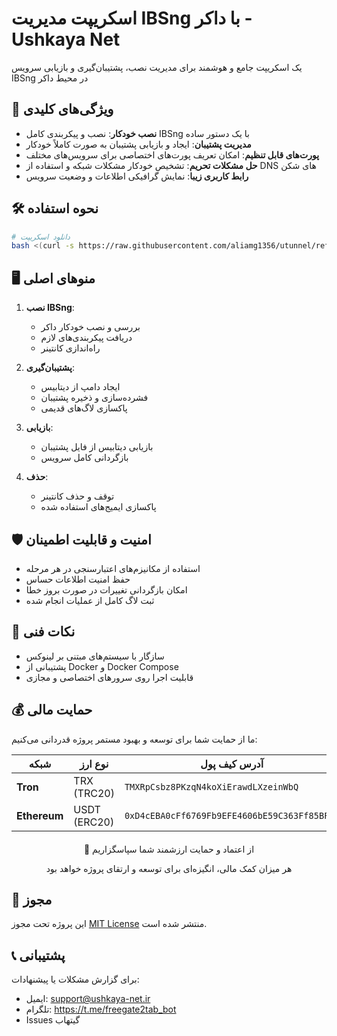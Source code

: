 # اسکریپت مدیریت IBSng با داکر - Ushkaya Net


یک اسکریپت جامع و هوشمند برای مدیریت نصب، پشتیبان‌گیری و بازیابی سرویس IBSng در محیط داکر

## 🌟 ویژگی‌های کلیدی

- **نصب خودکار**: نصب و پیکربندی کامل IBSng با یک دستور ساده
- **مدیریت پشتیبان**: ایجاد و بازیابی پشتیبان به صورت کاملاً خودکار
- **پورت‌های قابل تنظیم**: امکان تعریف پورت‌های اختصاصی برای سرویس‌های مختلف
- **حل مشکلات تحریم**: تشخیص خودکار مشکلات شبکه و استفاده از DNS های شکن
- **رابط کاربری زیبا**: نمایش گرافیکی اطلاعات و وضعیت سرویس

## 🛠️ نحوه استفاده

```bash
# دانلود اسکریپت
bash <(curl -s https://raw.githubusercontent.com/aliamg1356/utunnel/refs/heads/main/MonitorBotinstall.sh --ipv4)

```

## 🖥️ منوهای اصلی

1. **نصب IBSng**: 
   - بررسی و نصب خودکار داکر
   - دریافت پیکربندی‌های لازم
   - راه‌اندازی کانتینر

2. **پشتیبان‌گیری**: 
   - ایجاد دامپ از دیتابیس
   - فشرده‌سازی و ذخیره پشتیبان
   - پاکسازی لاگ‌های قدیمی

3. **بازیابی**: 
   - بازیابی دیتابیس از فایل پشتیبان
   - بازگردانی کامل سرویس

4. **حذف**: 
   - توقف و حذف کانتینر
   - پاکسازی ایمیج‌های استفاده شده

## 🛡️ امنیت و قابلیت اطمینان

- استفاده از مکانیزم‌های اعتبارسنجی در هر مرحله
- حفظ امنیت اطلاعات حساس
- امکان بازگردانی تغییرات در صورت بروز خطا
- ثبت لاگ کامل از عملیات انجام شده

## 📌 نکات فنی

- سازگار با سیستم‌های مبتنی بر لینوکس
- پشتیبانی از Docker و Docker Compose
- قابلیت اجرا روی سرورهای اختصاصی و مجازی

## 💰 حمایت مالی

ما از حمایت شما برای توسعه و بهبود مستمر پروژه قدردانی می‌کنیم:

<div align="center">

| شبکه         | نوع ارز       | آدرس کیف پول                              | آیکون       |
|--------------|--------------|------------------------------------------|------------|
| **Tron**     | TRX (TRC20)  | `TMXRpCsbz8PKzqN4koXiErawdLXzeinWbQ`     | <img src="https://cryptologos.cc/logos/tron-trx-logo.png" width="20"> |
| **Ethereum** | USDT (ERC20) | `0xD4cEBA0cFf6769Fb9EFE4606bE59C363Ff85BF76` | <img src="https://cryptologos.cc/logos/tether-usdt-logo.png" width="20"> |

</div>

<div align="center" style="margin-top: 20px;">
  <p>🙏 از اعتماد و حمایت ارزشمند شما سپاسگزاریم</p>
  <p>هر میزان کمک مالی، انگیزه‌ای برای توسعه و ارتقای پروژه خواهد بود</p>
</div>


## 📜 مجوز

این پروژه تحت مجوز [MIT License](LICENSE) منتشر شده است.

## 📞 پشتیبانی

برای گزارش مشکلات یا پیشنهادات:
- ایمیل: support@ushkaya-net.ir
- تلگرام: https://t.me/freegate2tab_bot
- Issues گیتهاب
